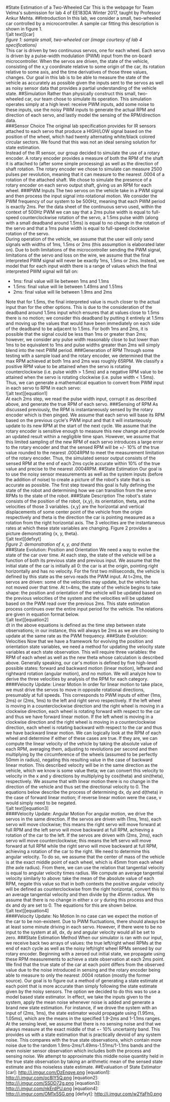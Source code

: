 #State Estimation of a Two-Wheeled Car
This is the webpage for Team Velma's submission for lab 4 of EE183DA Winter 2017, taught by Professor Ankur Mehta.
##Introduction
In this lab, we consider a small, two-wheeled car controlled by a microcontroller.  A sample car fitting this description is shown in figure 1.<br>
![alt text][car]<br>
*figure 1: sample small, two-wheeled car (image courtesy of lab 4 specifications)*<br>
This car is driven by two continuous servos, one for each wheel.  Each servo is driven by a pulse-width modulation (PWM) input from the on-board microcontroller.  When the servos are driven, the state of the vehicle, consisting of the x,y coordinate relative to some origin of the car, its rotation relative to some axis, and the time derivatives of those three values, changes.  Our goal in this lab is to be able to measure the state of the vehicle as accurately as possible given the inputs sent to the servos as well as noisy sensor data that provides a partial understanding of the vehicle state.
##Simulation
Rather than physically construct this small, two-wheeled car, our team chose to simulate its operation.  This simulation operates simply at a high level: receive PWM inputs, add some noise to these inputs, use the noisy PWM inputs to generate the actual RPM and direction of each servo, and lastly model the sensing of the RPM/direction data.  
###Sensor Choice
The original lab specification provides for IR sensors attached to each servo that produce a HIGH/LOW signal based on the position of the wheel, which had twenty alternating white/black colored circular sectors.  We found that this was not an ideal sensing solution for state estimation.  <br>
Instead of the IR sensor, our group decided to simulate the use of a rotary encoder.  A rotary encoder provides a measure of both the RPM of the shaft it is attached to (after some simple processing) as well as the direction of shaft rotation.  The rotary encoder we chose to simulate can measure 2500 pulses per revolution, meaning that it can measure to the nearest .0004 of a rotation of the attached shaft.  We chose to simulate the presence of a rotary encoder on each servo output shaft, giving us an RPM for each wheel.
###PWM Inputs
The two servos on the vehicle take in a PWM signal and then process the input signal into rotational motion.  We consider the PWM frequency of our system to be 500Hz, meaning that each PWM period is exactly 2ms.  Per the data sheet of the continuous servo used, within the context of 500Hz PWM we can say that a 2ms pulse width is equal to full-speed counterclockwise rotation of the servo, a 1.5ms pulse width (along with a small deadband around 1.5ms) is equal to no change in the rotation of the servo and that a 1ms pulse width is equal to full-speed clockwise rotation of the servo.<br>
During operation of the vehicle, we assume that the user will only send signals with widths of 1ms, 1.5ms or 2ms (this assumption is elaborated later on).  Due to both limitations of the microcontroller sending the PWM signal, limitations of the servo and loss on the wire, we assume that the final interpreted PWM signal will never be exactly 1ms, 1.5ms or 2ms.  Instead, we model that for each input width there is a range of values which the final interpreted PWM signal will fall on:<br>
+ 1ms: final value will lie between 1ms and 1.1ms 
+ 1.5ms: final value will lie between 1.49ms and 1.51ms
+ 2ms: final value will lie between 1.9ms and 2ms

Note that for 1.5ms, the final interpreted value is much closer to the actual input than for the other options.  This is due to the consideration of the deadband around 1.5ms input which ensures that at values close to 1.5ms there is no motion; we consider this deadband by putting it entirely at 1.5ms and moving up the values that would have been immediately on each side of the deadband to be adjacent to 1.5ms.  For both 1ms and 2ms, it is possible that the signal could be less than 1ms or greater than 2ms; however, we consider any pulse width reasonably close to but lower than 1ms to be equivalent to 1ms and pulse widths greater than 2ms will simply blend into the next PWM period.
###Generation of RPM
Through some testing with a sample load and the rotary encoder, we determined that the max RPM achieved at both 1ms and 2ms was roughly 65RPM.  We classify a positive RPM value to be attained when the servo is rotating counterclockwise (i.e. pulse width > 1.5ms) and a negative RPM value to be attained when the servo is rotating clockwise (i.e. pulse width < 1.5ms).  Thus, we can generate a mathematical equation to convert from PWM input in each servo to RPM in each servo:<br>
![alt text][equation1]<br>
At each 2ms step, we read the pulse width input, corrupt it as described above, and generate the true RPM of each servo. 
###Sensing of RPM
As discussed previously, the RPM is instantaneously sensed by the rotary encoder which is then pinged.  We assume that each servo will base its RPM based on the previous cycle's PWM input and that it will instanteously update to its new RPM at the start of the next cycle.  We assume that the rotary encoder is sensitive enough to measure this new change and provide an updated result within a negligible time span.  However, we assume that this limited sampling of the new RPM of each servo introduces a large error to the rotary encoder and that the sensed RPM will be +/- 10% of the true value rounded to the nearest .0004RPM to meet the measurement limitation of the rotary encoder.  Thus, the simulated sensor output consists of the sensed RPM at the end of each 2ms cycle accurate within 10% of the true value and precise to the nearest .0004RPM.
##State Estimation
Our goal is to use the noisy sensor measurements as well as the system inputs (before the addition of noise) to create a picture of the robot's state that is as accurate as possible.  The first step toward this goal is fully defining the state of the robot and determining how we can transition from the servo RPMs to the state of the robot.
###State Description
The robot's state consists of the position of the robot, {x,y}, its orientation, theta, and the velocities of those 3 variables.  {x,y} are the horizontal and vertical displacements of some center point of the vehicle from the origin respectively and theta is the direction the car is pointing measured as a rotation from the right horizontal axis.  The 3 velocities are the instantaneous rates at which these state variables are changing.  Figure 2 provides a picture demonstrating {x, y, theta}.<br>
![alt text][defxyt]<br>
*figure 2: demonstration of x, y, and theta*<br>
###State Evolution: Position and Orientation
We need a way to evolve the state of the car over time.  At each step, the state of the vehicle will be a function of both its previous state and previous input.  We assume that the initial state of the car is initially all 0: the car is at the origin, pointing right horizontally and has no velocity.  For the first two milliseconds, the vehicle is defined by this state as the servo reads the PWM input.  At t=2ms, the servos are driven: some of the velocities may update, but the vehicle has not moved over that time.  At t=4ms, the state of the vehicle begins to take shape: the position and orientation of the vehicle will be updated based on the previous velocities of the system and the velocities will be updated based on the PWM read over the previous 2ms.  This state estimation process continues over the entire input period for the vehicle.  The relations are given in equation format below.<br>
![alt text][equation2]<br>
dt in the above equations is defined as the time step between state observations; in our instance, this will always be 2ms as we are choosing to update at the same rate as the PWM frequency.
###State Evolution: Velocities
Now that we have a framework for evolving the position and orientation state variables, we need a method for updating the velocity state variables at each state observation.  This will require three variables: the RPM of each wheel as well as the new theta whose calculation is described above.  Generally speaking, our car's motion is defined by five high-level possible states: forward and  backward motion (linear motion), leftward and rightward rotation (angular motion), and no motion.  We will analyze how to derive the three velocities by analysis of the RPM for each category.
####Velocity Update: Linear Motion
In order for linear motion to take place, we must drive the servos to move in opposite rotational directions, presumably at full speeds.  This corresponds to PWM inputs of either (1ms, 2ms) or (2ms, 1ms) to the left and right servo respectively.  If the left wheel is moving in a counterclockwise direction and the right wheel is moving in a clockwise direction, each wheel is rotating forward with respect to the car and thus we have forward linear motion.  If the left wheel is moving in a clockwise direction and the right wheel is moving in a counterclockwise direction, each wheel is rotating backward with respect to the car and thus we have backward linear motion.  We can logically look at the RPM of each wheel and determine if either of these cases are true.  If they are, we can compute the linear velocity of the vehicle by taking the absolute value of each RPM, averaging them, adjusting to revolutions per second and then multiplying by the circumference of the wheels (assumed to be perfectly 50mm in radius), negating this resulting value in the case of backward linear motion.  This described velocity will be in the same direction as the vehicle, which we know is some value theta; we can convert this velocity to velocity in the x and y directions by multiplying by cos(theta) and sin(theta), respectively.  We assume that with linear motion there is no change in the direction of the vehicle and thus set the directional velocity to 0.  The equations below describe the process of determining dx, dy and d(theta) in the case of forward linear motion; if reverse linear motion were the case, v would simply need to be negated.<br>
![alt text][equation3]<br>
####Velocity Update: Angular Motion
For angular motion, we drive the servos in the same direction.  If the servos are driven with (1ms, 1ms), each servo will move clockwise; this means the right servo will move forward at full RPM and the left servo will move backward at full RPM, achieving a  rotation of the car to the left.  If the servos are driven with (2ms, 2ms), each servo will move counterclockwise; this means the left servo will move forward at full RPM while the right servo will move backward at full RPM, achieving a rotation of the car to the right.  We need to determine this angular velocity.  To do so, we assume that the center of mass of the vehicle is at the exact middle point of each wheel, which is 45mm from each wheel (the axle radius).  From there, we can use the relation that tangential velocity is equal to angular velocity times radius.  We compute an average tangential velocity similarly to above: take the mean of the absolute value of each RPM, negate this value so that in both contexts the positive angular velocity will be defined as counterclockwise from the right horizontal, convert this to an average tangential velocity and then divide by the 45mm radius.  We assume that there is no change in either x or y during this process and thus dx and dy are set to 0.  The equations for this are shown below.<br>
![alt text][equation4]<br>
####Velocity Update: No Motion
In no case can we expect the motion of the car to be non-existent.  Due to PWM fluctuations, there should always be at least some minute driving in each servo.  However, if there were to be no input to the system at all, dx, dy and angular velocity would all be set to zero.
###State Estimation Method
When our simulator is ran with our input, we receive back two arrays of values: the true left/right wheel RPMs at the end of each cycle as well as the noisy left/right wheel RPMs sensed by our rotary encoder.  Beginning with a zeroed out initial state, we propagate using these RPM measurements to achieve a state observation at each 2ms point.  We find that the true state of the car at each point differs from the observed value due to the noise introduced in sensing and the rotary encoder being able to measure to only the nearest .0004 rotation (mostly the former source).  Our goal is to figure out a method of generating a state estimate at each point that is more accurate than simply following the state estimate given by the noisy sensors.  The option we decided to do this was to use a model based state estimator.  In effect, we take the inputs given to the system, apply the mean noise whenever noise is added and generate a brand new state estimation.  For instance, if we drove the system with an input of (2ms, 1ms), the state estimator would propagate using (1.95ms, 1.05ms), which are the means in the specified 1.9-2ms and 1-1.1ms ranges.  At the sensing level, we assume that there is no sensing noise and that we always measure at the exact middle of that +- 10% uncertainty band.  This provides us with a state estimation that is practically devoid of any system noise.  This compares with the true state observations, which contain more noise due to the random 1.9ms-2ms/1.49ms-1.51ms/1-1.1ms bands and the even noisier sensor observation which includes both the process and sensing noise.  We attempt to approximate this middle noise quantity held in the true state observation by taking an arithmetic mean of the sensed state estimate and this noiseless state estimate.
##Evaluation of State Estimator 
[car]: http://i.imgur.com/DzEnqye.png
[equation1]: http://i.imgur.com/oc8IY5Q.png
[equation2]: http://i.imgur.com/SSDD72g.png
[equation3]: http://i.imgur.com/nkErdPU.png
[equation4]: http://i.imgur.com/OM1x5SG.png
[defxyt]: http://i.imgur.com/w2YaFh0.png
